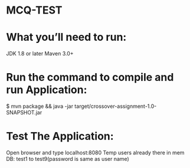 # MCQ-TEST

What you’ll need to run: 
=================== 
JDK 1.8 or later 
Maven 3.0+ 

Run the command to compile and run Application: 
=============================================== 
$ mvn package && java -jar target/crossover-assignment-1.0-SNAPSHOT.jar 
 
 
Test The Application: 
===================== 
Open browser and type localhost:8080 
Temp users already there in mem DB: test1 to test9(password is same as user name)
